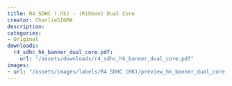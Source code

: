 ```yaml
---
title: R4 SDHC (.hk) - (Ribbon) Dual Core
creator: CharlieSIGMA
description:
categories:
- Original
downloads:
  r4_sdhc_hk_banner_dual_core.pdf:
    url: "/assets/downloads/r4_sdhc_hk_banner_dual_core.pdf"
images:
- url: "/assets/images/labels/R4 SDHC (HK)/preview_hk_banner_dual_core.png"
---
```

